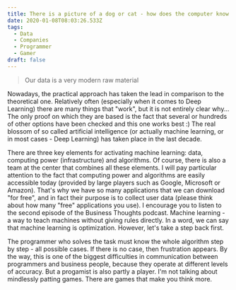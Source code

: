 ```yaml
---
title: There is a picture of a dog or cat - how does the computer know this ?
date: 2020-01-08T08:03:26.533Z
tags:
  - Data
  - Companies
  - Programmer
  - Gamer
draft: false
---
```

> Our data is a very modern raw material



Nowadays, the practical approach has taken the lead in comparison to the theoretical one. Relatively often (especially when it comes to Deep Learning) there are many things that "work", but it is not entirely clear why... The only proof on which they are based is the fact that several or hundreds of other options have been checked and this one works best :) The real blossom of so called artificial intelligence (or actually machine learning, or in most cases - Deep Learning) has taken place in the last decade.

There are three key elements for activating machine learning: data, computing power (infrastructure) and algorithms. Of course, there is also a team at the center that combines all these elements. I will pay particular attention to the fact that computing power and algorithms are easily accessible today (provided by large players such as Google, Microsoft or Amazon). That's why we have so many applications that we can download "for free", and in fact their purpose is to collect user data (please think about how many "free" applications you use). I encourage you to listen to the second episode of the Business Thoughts podcast. Machine learning - a way to teach machines without giving rules directly. In a word, we can say that machine learning is optimization. However, let's take a step back first. 

The programmer who solves the task must know the whole algorithm step by step - all possible cases. If there is no case, then frustration appears. By the way, this is one of the biggest difficulties in communication between programmers and business people, because they operate at different levels of accuracy. But a progamist is also partly a player. I'm not talking about mindlessly patting games. There are games that make you think more.
